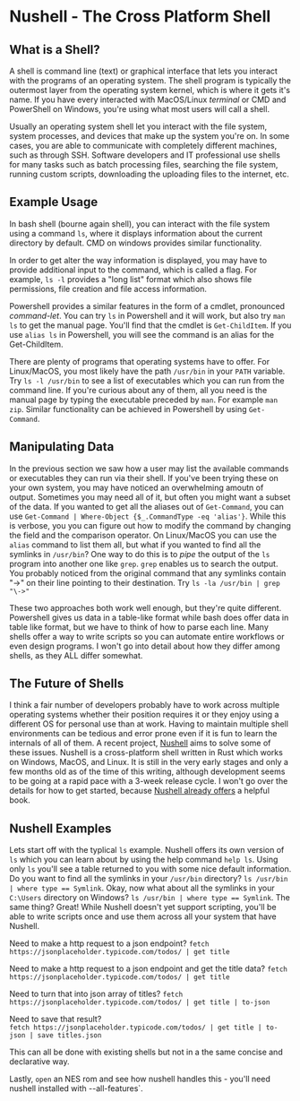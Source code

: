 # Nushell - The Cross Platform Shell

## What is a Shell?

A shell is command line (text) or graphical interface that lets you interact with the programs of an operating system.
The shell program is typically the outermost layer from the operating system kernel, which is where it gets it's name.
If you have every interacted with MacOS/Linux *terminal* or CMD and PowerShell on Windows, you're using what most users will call a shell.

Usually an operating system shell let you interact with the file system, system processes, and devices that make up the system you're on.
In some cases, you are able to communicate with completely different machines, such as through SSH.
Software developers and IT professional use shells for many tasks such as batch processing files, searching the file system, running custom scripts, downloading the uploading files to the internet, etc.

## Example Usage

In bash shell (bourne again shell), you can interact with the file system using a command `ls`,
where it displays information about the current directory by default.
CMD on windows provides similar functionality. 

In order to get alter the way information is displayed,
you may have to provide additional input to the command,
which is called a flag.
For example, `ls -l` provides a "long list" format which also shows file permissions, file creation and file access information.

Powershell provides a similar features in the form of a cmdlet, pronounced _command-let_.
You can try `ls` in Powershell and it will work, but also try `man ls` to get the manual page.
You'll find that the cmdlet is `Get-ChildItem`.
If you use `alias ls` in Powershell,
you will see the command is an alias for the Get-ChildItem.

There are plenty of programs that operating systems have to offer.
For Linux/MacOS,
you most likely have the path `/usr/bin` in your `PATH` variable.
Try `ls -l /usr/bin` to see a list of executables which you can run from the command line.
If you're curious about any of them,
all you need is the manual page by typing the executable preceded by `man`.
For example `man zip`.
Similar functionality can be achieved in Powershell by using `Get-Command`.

## Manipulating Data

In the previous section we saw how a user may list the available commands or executables they can run via their shell.
If you've been trying these on your own system,
you may have noticed an overwhelming amoutn of output.
Sometimes you may need all of it,
but often you might want a subset of the data.
If you wanted to get all the aliases out of `Get-Command`,
you can use `Get-Command | Where-Object {$_.CommandType -eq 'alias'}`.
While this is verbose,
you you can figure out how to modify the command by changing the field and the comparison operator.
On Linux/MacOS you can use the `alias` command to list them all,
but what if you wanted to find all the symlinks in `/usr/bin`?
One way to do this is to _pipe_ the output of the `ls` program into another one like `grep`.
`grep` enables us to search the output.
You probably noticed from the original command that any symlinks contain "->" on their line pointing to their destination.
Try `ls -la /usr/bin | grep "\->"`

These two approaches both work well enough, but they're quite different.
Powershell gives us data in a table-like format while bash does offer data in table like format, but we have to think of how to parse each line.
Many shells offer a way to write scripts so you can automate entire workflows or even design programs.
I won't go into detail about how they differ among shells, as they ALL differ somewhat.


## The Future of Shells
I think a fair number of developers probably have to work across multiple operating systems whether their position requires it or they enjoy using a different OS for personal use than at work.
Having to maintain multiple shell environments can be tedious and error prone even if it is fun to learn the internals of all of them.
A recent project, [Nushell](https://www.nushell.sh/) aims to solve some of these issues.
Nushell is a cross-platform shell written in Rust which works on Windows, MacOS, and Linux.
It is still in the very early stages and only a few months old as of the time of this writing,
although development seems to be going at a rapid pace with a 3-week release cycle.
I won't go over the details for how to get started, 
because [Nushell already offers](https://book.nushell.sh/) a helpful book.

## Nushell Examples
Lets start off with the typlical `ls` example.
Nushell offers its own version of `ls` which you can learn about by using the help command `help ls`.
Using only `ls` you'll see a table returned to you with some nice default information.
Do you want to find all the symlinks in your `/usr/bin` directory?
`ls /usr/bin | where type == Symlink`.
Okay, now what about all the symlinks in your `C:\Users` directory on Windows?
`ls /usr/bin | where type == Symlink`.
The same thing? Great!
While Nushell doesn't yet support scripting,
you'll be able to write scripts once and use them across all your system that have Nushell.

Need to make a http request to a json endpoint? 
`fetch https://jsonplaceholder.typicode.com/todos/ | get title`

Need to make a http request to a json endpoint and get the title data? 
`fetch https://jsonplaceholder.typicode.com/todos/ | get title`

Need to turn that into json array of titles? 
`fetch https://jsonplaceholder.typicode.com/todos/ | get title | to-json`

Need to save that result?  
`fetch https://jsonplaceholder.typicode.com/todos/ | get title | to-json | save titles.json`

This can all be done with existing shells but not in a the same concise and declarative way.

Lastly, `open` an NES rom and see how nushell handles this - you'll need nushell installed with --all-features`.

